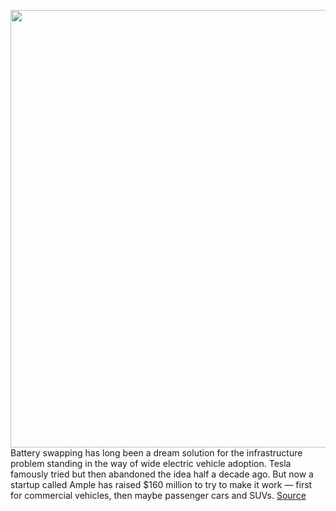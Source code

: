 <img src='https://cdn.vox-cdn.com/thumbor/JW1dYEPBzpiW_GKHJffSmhXfDpw=/0x0:2400x1602/1200x800/filters:focal(1008x609:1392x993)/cdn.vox-cdn.com/uploads/chorus_image/image/69764273/Ample_Car_lifted_and_battery_being_swapped.0.jpg' width='700px' /><br/>
Battery swapping has long been a dream solution for the infrastructure problem standing in the way of wide electric vehicle adoption. Tesla famously tried but then abandoned the idea half a decade ago. But now a startup called Ample has raised $160 million to try to make it work — first for commercial vehicles, then maybe passenger cars and SUVs.
<a href='https://www.theverge.com/2021/8/23/22634461/ample-battery-swapping-electric-vehicles'> Source <a/>